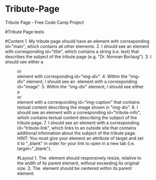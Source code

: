 # Tribute-Page
Tribute Page - Free Code Camp Project

#Tribute Page tests

#Content
        1. My tribute page should have an element with corresponding id="main", which contains all other elements.
        2. I should see an element with corresponding id="title", which contains a string (i.e. text) that describes the subject of the tribute page (e.g. "Dr. Norman Borlaug").
        3. I should see either a <figure> or <div> element with corresponding id="img-div".
        4. Within the "img-div" element, I should see an <img> element with a corresponding id="image".
        5. Within the "img-div" element, I should see either a <figcaption> or <div> element with a corresponding id="img-caption" that contains textual content describing the image shown in "img-div".
        6. I should see an element with a corresponding id="tribute-info", which contains textual content describing the subject of the tribute page.
        7. I should see an <a> element with a corresponding id="tribute-link", which links to an outside site that contains additional information about the subject of the tribute page. HINT: You must give your element an attribute of target and set it to "_blank" in order for your link to open in a new tab (i.e. target="_blank").

#Layout
        1. The <img> element should responsively resize, relative to the width of its parent element, without exceeding its original size.
        2. The <img> element should be centered within its parent element.

